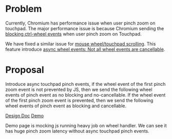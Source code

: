 # Problem

Currently, Chromium has performance issue when user pinch zoom on touchpad. The major performance issue is because Chromium sending the [blocking ctrl-wheel events](https://github.com/w3c/uievents/issues/31) when user pinch zoom on Touchpad.

We have fixed a similar issue for [mouse wheel/touchpad scrolling](https://groups.google.com/a/chromium.org/forum/#!topic/blink-dev/5jrqZmUBV9c). This feature introduce [async wheel events: Not all wheel events are cancellable](https://github.com/w3c/uievents/pull/171/files). 

# Proposal

Introduce async touchpad pinch events, if the wheel event of the first pinch zoom event is not prevented by JS, then we send the following wheel events of pinch event as no blocking and no-cancellable. If the wheel event of the first pinch zoom event is prevented, then we send the following wheel events of pinch event as blocking and cancellable.

[Design Doc](https://docs.google.com/document/d/1Mou2PDOHcWqCcNQ3p-PaGjJddDulF6uQh-MBmTYGcEw/edit?usp=sharing)
[Demo](http://chaopeng.me/Touchpad-Async-Pinch-Zoom-Events/demo.html)

Demo page is mocking js running heavy job on wheel handler. We can see it has huge pinch zoom latency without async touchpad pinch events.
